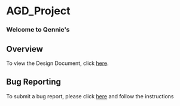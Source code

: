 # AGD_Project

### Welcome to Qennie's

## Overview

To view the Design Document, click 
[here](https://docs.google.com/document/d/18fyP_4DLadryM1rpx-E4aTTFhpRg8qVE3imM9cclT34/edit?usp=sharing).

## Bug Reporting

To submit a bug report, please click [here](https://github.com/gmarino2048/AGD_Project/issues/new?template=qennies-bug-report-form.md) and follow the instructions
